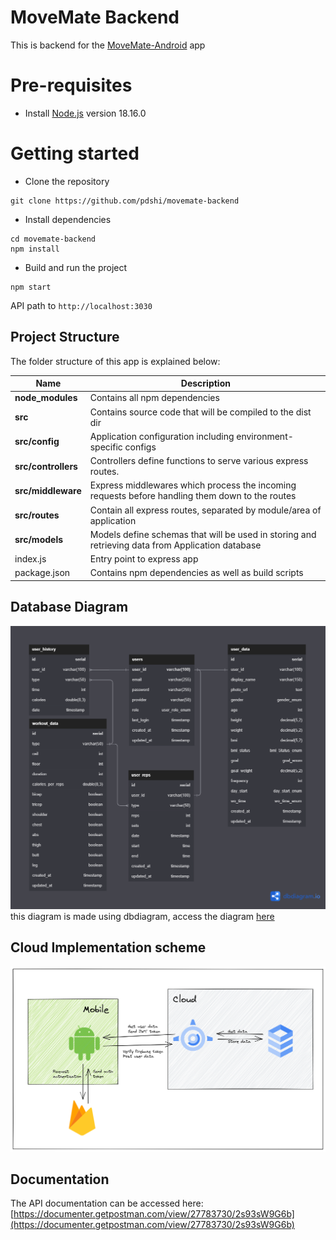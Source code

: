 # MoveMate Backend
This is backend for the [MoveMate-Android](https://github.com/pdshi/MoveMate-Android) app

# Pre-requisites
- Install [Node.js](https://nodejs.org/en/) version 18.16.0


# Getting started
- Clone the repository
```
git clone https://github.com/pdshi/movemate-backend
```
- Install dependencies
```
cd movemate-backend
npm install
```
- Build and run the project
```
npm start
```
  API path to `http://localhost:3030`



## Project Structure
The folder structure of this app is explained below:

| Name | Description |
| ------------------------ | --------------------------------------------------------------------------------------------- |
| **node_modules**         | Contains all  npm dependencies                                                            |
| **src**                  | Contains  source code that will be compiled to the dist dir                               |
| **src/config**        | Application configuration including environment-specific configs 
| **src/controllers**      | Controllers define functions to serve various express routes. 
| **src/middleware**      | Express middlewares which process the incoming requests before handling them down to the routes
| **src/routes**           | Contain all express routes, separated by module/area of application                       
| **src/models**           | Models define schemas that will be used in storing and retrieving data from Application database  |
| index.js         | Entry point to express app                                                               |
| package.json             | Contains npm dependencies as well as build scripts   | tsconfig.json            | Config settings for compiling source code only written in TypeScript    


## Database Diagram
![movemate-database-diagram](static/images/movemate-database-diagram.png)
this diagram is made using dbdiagram, access the diagram [here](https://dbdiagram.io/d/64649a35dca9fb07c43dfbdd)

## Cloud Implementation scheme
![cloud-implementation-scheme](static/images/cloud-implementation.png)


## Documentation
The API documentation can be accessed here: [https://documenter.getpostman.com/view/27783730/2s93sW9G6b](https://documenter.getpostman.com/view/27783730/2s93sW9G6b)

